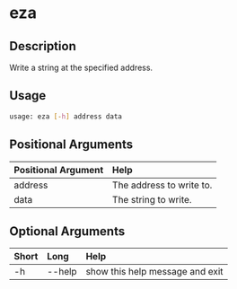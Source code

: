 <!-- THIS PART OF THIS FILE IS AUTOGENERATED. DO NOT MODIFY IT. See scripts/generate_docs.sh -->




# eza

## Description


Write a string at the specified address.
## Usage


```bash
usage: eza [-h] address data

```
## Positional Arguments

|Positional Argument|Help|
| :--- | :--- |
|address|The address to write to.|
|data|The string to write.|

## Optional Arguments

|Short|Long|Help|
| :--- | :--- | :--- |
|-h|--help|show this help message and exit|

<!-- END OF AUTOGENERATED PART. Do not modify this line or the line below, they mark the end of the auto-generated part of the file. If you want to extend the documentation in a way which cannot easily be done by adding to the command help description, write below the following line. -->
<!-- ------------\>8---- ----\>8---- ----\>8------------ -->
